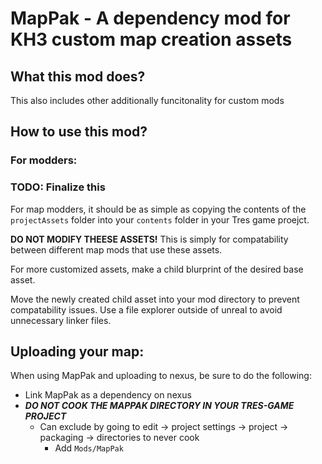 # MapPak - A dependency mod for KH3 custom map creation assets

## What this mod does?

This also includes other additionally funcitonality for custom mods

## How to use this mod?

### For modders:

### TODO: Finalize this

For map modders, it should be as simple as copying the contents of the `projectAssets` folder into your `contents` folder in your Tres game proejct.

**DO NOT MODIFY THEESE ASSETS!** This is simply for compatability between different map mods that use these assets.

For more customized assets, make a child blurprint of the desired base asset.

Move the newly created child asset into your mod directory to prevent compatability issues. Use a file explorer outside of unreal to avoid unnecessary linker files.

## Uploading your map:

When using MapPak and uploading to nexus, be sure to do the following:

- Link MapPak as a dependency on nexus
- ***DO NOT COOK THE MAPPAK DIRECTORY IN YOUR TRES-GAME PROJECT***
  - Can exclude by going to edit -> project settings -> project -> packaging -> directories to never cook
    - Add `Mods/MapPak`